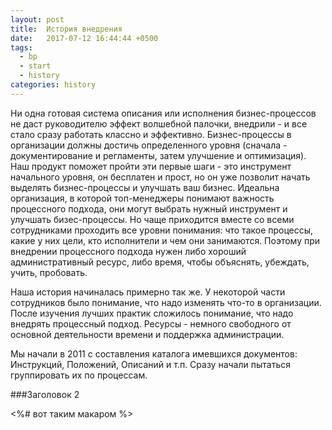 ```yaml
---
layout: post
title:  История внедрения
date:   2017-07-12 16:44:44 +0500
tags:
  - bp
  - start
  - history
categories: history
---
```


Ни одна готовая система описания или исполнения бизнес-процессов не даст руководителю эффект волшебной палочки, внедрили - и все стало сразу работать классно и эффективно. Бизнес-процессы в организации должны достичь определенного уровня (сначала - документирование и регламенты, затем улучшение и оптимизация). Наш продукт поможет пройти эти первые шаги - это инструмент начального уровня, он бесплатен и прост, но он уже позволит начать выделять бизнес-процессы и улучшать ваш бизнес.
Идеальна организация, в которой топ-менеджеры понимают важность процессного подхода, они могут выбрать нужный инструмент и улучшать бизес-процессы. Но чаще приходится вместе со всеми сотрудниками проходить все уровни понимания: что такое процессы, какие у них цели, кто исполнители и чем они занимаются. Поэтому при внедрении процессного подхода нужен либо хороший административный ресурс, либо время, чтобы объяснять, убеждать, учить, пробовать.

Наша история начиналась примерно так же. У некоторой части сотрудников было понимание, что надо изменять что-то в организации. После изучения лучших практик сложилось понимание, что надо внедрять процессный подход. Ресурсы - немного свободного от основной деятельности времени и поддержка администрации.

Мы начали в 2011 с составления каталога имевшихся документов: Инструкций, Положений, Описаний и т.п. Сразу начали пытаться группировать их по процессам.




###Заголовок 2

<%# вот таким макаром %>
